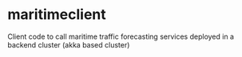 # maritimeclient
Client code to call maritime traffic forecasting services deployed in a backend cluster (akka based cluster)
